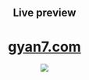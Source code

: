 <center>
<h2>Live preview</h2>
<h1><a href="https://gyan7.herokuapp.com">gyan7.com</a></h1>
<img src="https://user-images.githubusercontent.com/91301775/184466820-f4144e50-dba3-4118-b18f-3977d95fc66c.png">
</center>
